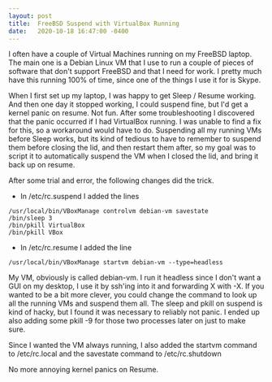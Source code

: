 ```yaml
---
layout: post
title:  FreeBSD Suspend with VirtualBox Running
date:   2020-10-18 16:47:00 -0400
---
```


I often have a couple of Virtual Machines running on my FreeBSD laptop. The main one is a Debian Linux VM that I use to run a couple of pieces of software that don't support FreeBSD and that I need for work. I pretty much have this running 100% of time, since one of the things I use it for is Skype.

When I first set up my laptop, I was happy to get Sleep / Resume working. And then one day it stopped working, I could suspend fine, but I'd get a kernel panic on resume. Not fun. After some troubleshooting I discovered that the panic occurred if I had VirtualBox running. I was unable to find a fix for this, so a workaround would have to do. Suspending all my running VMs before Sleep works, but its kind of tedious to have to remember to suspend them before closing the lid, and then restart them after, so my goal was to script it to automatically suspend the VM when I closed the lid, and bring it back up on resume.

After some trial and error, the following changes did the trick.

- In /etc/rc.suspend I added the lines

~~~
/usr/local/bin/VBoxManage controlvm debian-vm savestate 
/bin/sleep 3
/bin/pkill VirtualBox
/bin/pkill VBox
~~~

- In /etc/rc.resume I added the line
~~~
/usr/local/bin/VBoxManage startvm debian-vm --type=headless
~~~

My VM, obviously is called debian-vm. I run it headless since I don't want a GUI on my desktop, I use it by ssh'ing into it and forwarding X with -X. If you wanted to be a bit more clever, you could change the command  to look up all the running VMs and suspend them all. The sleep and pkill on suspend is kind of hacky, but I found it was necessary to reliably not panic. I ended up also adding some pkill -9 for those two processes later on just to make sure.

Since I wanted the VM always running, I also added the startvm command to /etc/rc.local and the savestate command to /etc/rc.shutdown

No more annoying kernel panics on Resume.

